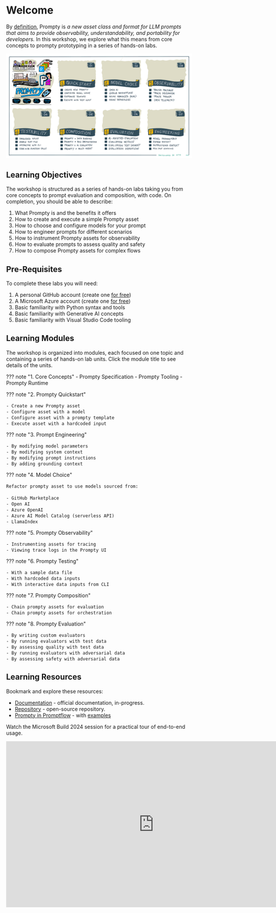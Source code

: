 # Welcome

By [definition](https://prompty.ai), Prompty is _a new asset class and format for LLM prompts that aims to provide observability, understandability, and portability for developers._ In this workshop, we explore what this means from core concepts to prompty prototyping in a series of hands-on labs.

![Prompty Sketchnote](./img/prompty-sketchnote.png)

## Learning Objectives

The workshop is structured as a series of hands-on labs taking you from core concepts to prompt evaluation and composition, with code. On completion, you should be able to describe:

1. What Prompty is and the benefits it offers
2. How to create and execute a simple Prompty asset
4. How to choose and configure models for your prompt
3. How to engineer prompts for different scenarios
5. How to instrument Prompty assets for observability
6. How to evaluate prompts to assess quality and safety
7. How to compose Prompty assets for complex flows

## Pre-Requisites

To complete these labs you will need:

1. A personal GitHub account (create one [for free](https://github.com/signup))
1. A Microsoft Azure account (create one [for free](https://azure.microsoft.com/free/))
1. Basic familiarity with Python syntax and tools
1. Basic familiarity with Generative AI concepts
1. Basic familiarity with Visual Studio Code tooling


## Learning Modules

The workshop is organized into modules, each focused on one topic and containing a series of hands-on lab units. Click the module title to see details of the units.

??? note "1. Core Concepts"
    - Prompty Specification
    - Prompty Tooling
    - Prompty Runtime

??? note "2. Prompty Quickstart"

    - Create a new Prompty asset
    - Configure asset with a model
    - Configure asset with a prompty template
    - Execute asset with a hardcoded input

??? note "3. Prompt Engineering"

    - By modifying model parameters
    - By modifying system context
    - By modifying prompt instructions
    - By adding grounding context

??? note "4. Model Choice"

    Refactor prompty asset to use models sourced from:

    - GitHub Marketplace
    - Open AI 
    - Azure OpenAI 
    - Azure AI Model Catalog (serverless API)
    - LlamaIndex 

??? note "5. Prompty Observability"

    - Instrumenting assets for tracing
    - Viewing trace logs in the Prompty UI

??? note "6. Prompty Testing"

    - With a sample data file
    - With hardcoded data inputs
    - With interactive data inputs from CLI

??? note "7. Prompty Composition"

    - Chain prompty assets for evaluation
    - Chain prompty assets for orchestration

??? note "8. Prompty Evaluation"

    - By writing custom evaluators
    - By running evaluators with test data
    - By assessing quality with test data
    - By running evaluators with adversarial data
    - By assessing safety with adversarial data

## Learning Resources

Bookmark and explore these resources:

- [Documentation](https://prompty.ai/) - official documentation, in-progress.
- [Repository](https://github.com/microsoft/prompty) - open-source repository.
- [Prompty in Promptflow](https://microsoft.github.io/promptflow/tutorials/prompty-quickstart.html#) - with [examples](https://github.com/microsoft/promptflow/tree/main/examples/prompty)


Watch the Microsoft Build 2024 session for a practical tour of end-to-end usage.

<iframe width="800" height="450" src="https://www.youtube.com/embed/HALMFU7o9Gc" title="Practical End-to-End AI Development using Prompty and AI Studio | BRK114" frameborder="0" allowfullscreen></iframe>


